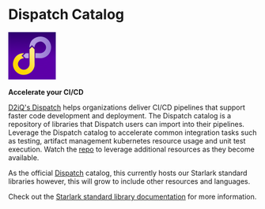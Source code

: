 # Dispatch Catalog

![Image description](../images/dispatch-service-icon--medium.png)

**Accelerate your CI/CD**

[D2iQ's Dispatch](https://d2iq.com/solutions/ksphere/dispatch) helps organizations deliver CI/CD pipelines that support faster code development and deployment. The Dispatch catalog is a repository of libraries that Dispatch users can import into their pipelines.  Leverage the Dispatch catalog to accelerate common integration tasks such as testing, artifact management kubernetes resource usage and unit test execution. Watch the [repo](https://github.com/mesosphere/dispatch-catalog) to leverage additional resources as they become available.

As the official [Dispatch](https://docs.d2iq.com/ksphere/dispatch/latest/) catalog, this currently hosts our Starlark standard libraries however, this will grow to include other resources and languages.

Check out the [Starlark standard library documentation](./docs/starlark/) for more information.